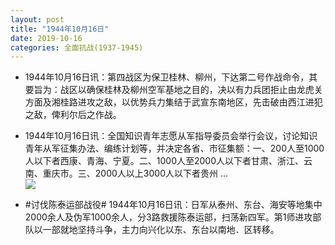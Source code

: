 ```yaml
---
layout: post
title: "1944年10月16日"
date: 2019-10-16
categories: 全面抗战(1937-1945)
---
```


<meta name="referrer" content="no-referrer" />

- 1944年10月16日讯：第四战区为保卫桂林、柳州，下达第二号作战命令，其要旨为：战区以确保桂林及柳州空军基地之目的，决以有力兵团拒止由龙虎关方面及湘桂路进攻之敌，以优势兵力集结于武宣东南地区，先击破由西江进犯之敌，俾利尔后之作战。 

- 1944年10月16日讯：全国知识青年志愿从军指导委员会举行会议，讨论知识青年从军征集办法、编练计划等，并决定各省、市征集额：一、200人至1000人以下者西康、青海、宁夏。二、1000人至2000人以下者甘肃、浙江、云南、重庆市。三、2000人以上3000人以下者贵州 ... <br/><img src="https://wx2.sinaimg.cn/large/aca367d8ly1g7zwp97mm0j20c809zaa5.jpg" />

- #讨伐陈泰运部战役# 1944年10月16日讯：日军从泰州、东台、海安等地集中2000余人及伪军1000余人，分3路救援陈泰运部，扫荡新四军。第1师进攻部队以一部就地坚持斗争，主力向兴化以东、东台以南地．区转移。 

